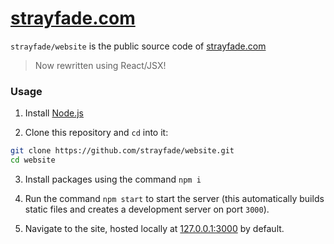 # [**strayfade.com**](https://strayfade.com)

`strayfade/website` is the public source code of [strayfade.com](https://strayfade.com)

> Now rewritten using React/JSX!

### Usage

1. Install [Node.js](https://nodejs.org/en/download/)

2. Clone this repository and `cd` into it:

```Bash
git clone https://github.com/strayfade/website.git
cd website
```

3. Install packages using the command `npm i`

4. Run the command `npm start` to start the server (this automatically builds static files and creates a development server on port `3000`).

5. Navigate to the site, hosted locally at [127.0.0.1:3000](http://127.0.0.1:3000) by default.
